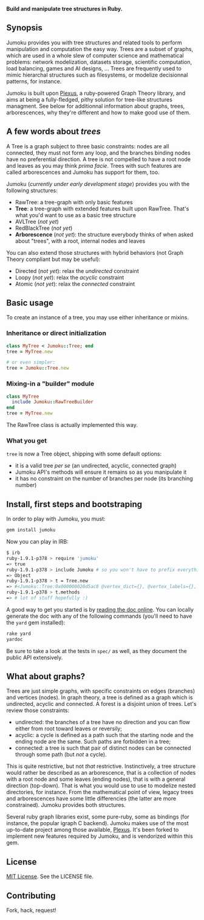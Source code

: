 **Build and manipulate tree structures in Ruby.**

## Synopsis

Jumoku provides you with tree structures and related tools to perform manipulation and computation the easy way. Trees are a subset of graphs, which are used in a whole slew of computer science and mathematical problems: network modelization, datasets storage, scientific computation, load balancing, games and AI designs, … Trees are frequently used to mimic hierarchal structures such as filesystems, or modelize decisionnal patterns, for instance.

Jumoku is built upon [Plexus](http://github.com/chikamichi/plexus "Plexus on Github"), a ruby-powered Graph Theory library, and aims at being a fully-fledged, pithy solution for tree-like structures managment. See below for additionnal information about graphs, trees, arborescences, why they're different and how to make good use of them.

## A few words about *trees*

A Tree is a graph subject to three basic constraints: nodes are all connected, they must not form any loop, and the branches binding nodes have no preferential direction. A tree is not compelled to have a root node and leaves as you may think *prima facie*. Trees with such features are called arborescences and Jumoku has support for them, too.

Jumoku (*currently under early development stage*) provides you with the following structures:

* RawTree: a tree-graph with only basic features
* **Tree**: a tree-graph with extended features built upon RawTree. That's what you'd want to use as a basic tree structure
* AVLTree (*not yet*)
* RedBlackTree (*not yet*)
* **Arborescence** (*not yet*): the structure everybody thinks of when asked about "trees", with a root, internal nodes and leaves

You can also extend those structures with hybrid behaviors (not Graph Theory compliant but may be useful):

* Directed (*not yet*): relax the *undirected* constraint
* Loopy (*not yet*): relax the *acyclic* constraint
* Atomic (*not yet*): relax the *connected* constraint

## Basic usage

To create an instance of a tree, you may use either inheritance or mixins.

### Inheritance or direct initialization

``` ruby
class MyTree < Jumoku::Tree; end
tree = MyTree.new

# or even simpler:
tree = Jumoku::Tree.new
```

### Mixing-in a "builder" module

``` ruby
class MyTree
  include Jumoku::RawTreeBuilder
end
tree = MyTree.new
```

The RawTree class is actually implemented this way.

### What you get

`tree` is now a Tree object, shipping with some default options:

* it is a valid tree *per se* (an undirected, acyclic, connected graph)
* Jumoku API's methods will ensure it remains so as you manipulate it
* it has no constraint on the number of branches per node (its branching number)

## Install, first steps and bootstraping

In order to play with Jumoku, you must:

``` bash
gem install jumoku
```

Now you can play in IRB:

``` bash
$ irb
ruby-1.9.1-p378 > require 'jumoku'
=> true
ruby-1.9.1-p378 > include Jumoku # so you won't have to prefix everything with "Jumoku::"
=> Object
ruby-1.9.1-p378 > t = Tree.new
=> #<Jumoku::Tree:0x000000020d5ac8 @vertex_dict={}, @vertex_labels={}, @edge_labels={}, @allow_loops=false, @parallel_edges=false, @edgelist_class=Set>
ruby-1.9.1-p378 > t.methods
=> # lot of stuff hopefully :)
```

A good way to get you started is by [reading the doc online](http://rdoc.info/projects/chikamichi/jumoku "Jumoku on rdoc.info"). You can locally generate the doc with any of the following commands (you'll need to have the `yard` gem installed):

``` bash
rake yard
yardoc
```

Be sure to take a look at the tests in `spec/` as well, as they document the public API extensively.

## What about graphs?

Trees are just simple graphs, with specific constraints on edges (branches) and vertices (nodes). In graph theory, a tree is defined as a graph which is undirected, acyclic and connected. A forest is a disjoint union of trees. Let's review those constraints:

* undirected: the branches of a tree have no direction and you can flow either from root toward leaves or reversily;
* acyclic: a cycle is defined as a path such that the starting node and the ending node are the same. Such paths are forbidden in a tree;
* connected: a tree is such that pair of distinct nodes can be connected through some path (but *not* a cycle).

This is quite restrictive, but not *that* restrictive. Instinctively, a tree structure would rather be described as an arborescence, that is a collection of nodes with a root node and some leaves (ending nodes), that is with a general direction (top-down). That is what you would use to use to modelize nested directories, for instance. From the mathematical point of view, legacy trees and arborescences have some little differencies (the latter are more constrained). Jumoku provides both structures.

Several ruby graph libraries exist, some pure-ruby, some as bindings (for instance, the popular igraph C backend). Jumoku makes use of the most up-to-date project among those available, [Plexus](http://github.com/chikamichi/plexus "Plexus on Github"). It's been forked to implement new features required by Jumoku, and is vendorized within this gem.

## License

[MIT License](http://en.wikipedia.org/wiki/MIT_License). See the LICENSE file.

## Contributing

Fork, hack, request!

